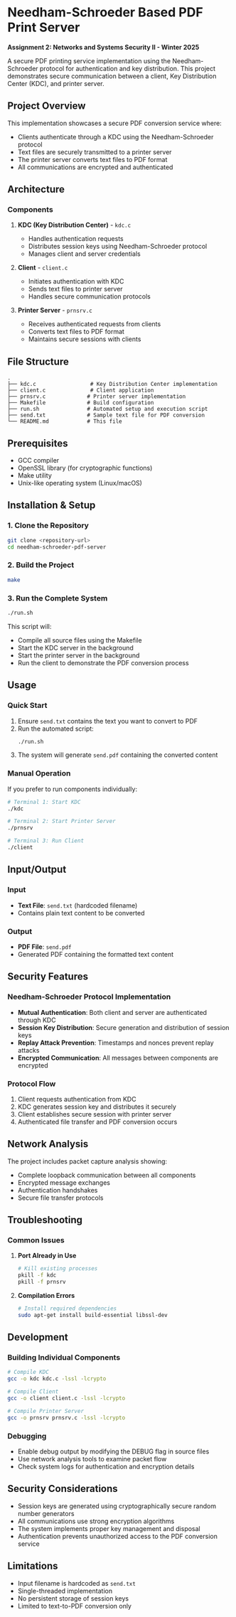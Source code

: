 # Needham-Schroeder Based PDF Print Server

**Assignment 2: Networks and Systems Security II - Winter 2025**

A secure PDF printing service implementation using the Needham-Schroeder protocol for authentication and key distribution. This project demonstrates secure communication between a client, Key Distribution Center (KDC), and printer server.

## Project Overview

This implementation showcases a secure PDF conversion service where:
- Clients authenticate through a KDC using the Needham-Schroeder protocol
- Text files are securely transmitted to a printer server
- The printer server converts text files to PDF format
- All communications are encrypted and authenticated

## Architecture

### Components

1. **KDC (Key Distribution Center)** - `kdc.c`
   - Handles authentication requests
   - Distributes session keys using Needham-Schroeder protocol
   - Manages client and server credentials

2. **Client** - `client.c`
   - Initiates authentication with KDC
   - Sends text files to printer server
   - Handles secure communication protocols

3. **Printer Server** - `prnsrv.c`
   - Receives authenticated requests from clients
   - Converts text files to PDF format
   - Maintains secure sessions with clients

## File Structure

```
.
├── kdc.c                 # Key Distribution Center implementation
├── client.c              # Client application
├── prnsrv.c             # Printer server implementation
├── Makefile             # Build configuration
├── run.sh               # Automated setup and execution script
├── send.txt             # Sample text file for PDF conversion
└── README.md            # This file
```

## Prerequisites

- GCC compiler
- OpenSSL library (for cryptographic functions)
- Make utility
- Unix-like operating system (Linux/macOS)

## Installation & Setup

### 1. Clone the Repository

```bash
git clone <repository-url>
cd needham-schroeder-pdf-server
```

### 2. Build the Project

```bash
make
```

### 3. Run the Complete System

```bash
./run.sh
```

This script will:
- Compile all source files using the Makefile
- Start the KDC server in the background
- Start the printer server in the background
- Run the client to demonstrate the PDF conversion process

## Usage

### Quick Start

1. Ensure `send.txt` contains the text you want to convert to PDF
2. Run the automated script:
   ```bash
   ./run.sh
   ```
3. The system will generate `send.pdf` containing the converted content

### Manual Operation

If you prefer to run components individually:

```bash
# Terminal 1: Start KDC
./kdc

# Terminal 2: Start Printer Server
./prnsrv

# Terminal 3: Run Client
./client
```

## Input/Output

### Input
- **Text File**: `send.txt` (hardcoded filename)
- Contains plain text content to be converted

### Output
- **PDF File**: `send.pdf`
- Generated PDF containing the formatted text content

## Security Features

### Needham-Schroeder Protocol Implementation
- **Mutual Authentication**: Both client and server are authenticated through KDC
- **Session Key Distribution**: Secure generation and distribution of session keys
- **Replay Attack Prevention**: Timestamps and nonces prevent replay attacks
- **Encrypted Communication**: All messages between components are encrypted

### Protocol Flow
1. Client requests authentication from KDC
2. KDC generates session key and distributes it securely
3. Client establishes secure session with printer server
4. Authenticated file transfer and PDF conversion occurs

## Network Analysis

The project includes packet capture analysis showing:
- Complete loopback communication between all components
- Encrypted message exchanges
- Authentication handshakes
- Secure file transfer protocols

## Troubleshooting

### Common Issues

1. **Port Already in Use**
   ```bash
   # Kill existing processes
   pkill -f kdc
   pkill -f prnsrv
   ```

2. **Compilation Errors**
   ```bash
   # Install required dependencies
   sudo apt-get install build-essential libssl-dev
   ```

## Development

### Building Individual Components

```bash
# Compile KDC
gcc -o kdc kdc.c -lssl -lcrypto

# Compile Client
gcc -o client client.c -lssl -lcrypto

# Compile Printer Server
gcc -o prnsrv prnsrv.c -lssl -lcrypto
```

### Debugging

- Enable debug output by modifying the DEBUG flag in source files
- Use network analysis tools to examine packet flow
- Check system logs for authentication and encryption details

## Security Considerations

- Session keys are generated using cryptographically secure random number generators
- All communications use strong encryption algorithms
- The system implements proper key management and disposal
- Authentication prevents unauthorized access to the PDF conversion service

## Limitations

- Input filename is hardcoded as `send.txt`
- Single-threaded implementation
- No persistent storage of session keys
- Limited to text-to-PDF conversion only
